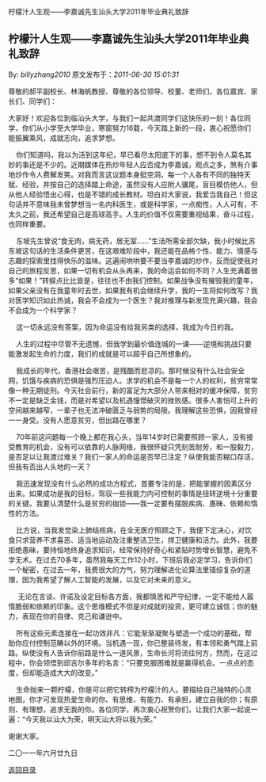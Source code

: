 柠檬汁人生观&mdash;&mdash;李嘉诚先生汕头大学2011年毕业典礼致辞
## 柠檬汁人生观&mdash;&mdash;李嘉诚先生汕头大学2011年毕业典礼致辞

By: *billyzhang2010* 原文发布于：*2011-06-30 15:01:31*

尊敬的郝平副校长、林海帆教授、尊敬的各位领导、校董、老师们，各位嘉宾、家长们、同学们：

大家好！欢迎各位到临汕头大学，与我们一起共渡同学们这快乐的一刻！各位同学，你们从小学至大学毕业，寒窗努力16载，今天踏上新的一段，衷心祝愿你们能振翼乘风，成就志向，追求梦想。

&#160;&#160;&#160;
你们知道吗，我以为活到这年纪，早已看尽太阳底下的事，想不到令人莫名其妙的事还是不少的。近期媒体在热炒年轻人应否成为李嘉诚，观点之多，煞有介事地炒作令人费解发笑。对我而言这议题本身挺空洞，每一个人各有不同的独特天赋、经验，并按自己的选择踏上命途，虽然没有人应附人骥尾，盲目模仿他人，但从他人经验悟出心得，也是不错的成长教材。坦白对大家说，我爱当我自己！但这句话并不意味我未曾梦想当一名内科医生，或是科学家，一点痴性，人人可有，不太久之前，我还希望自己是高球高手。人生的价值不仅需要重视结果，奋斗过程，也同样重要。

&#160;&#160;&#160;
东坡先生曾说&ldquo;食无肉，病无药，居无室&hellip;&hellip;&rdquo;生活所需全部欠缺，我小时候比苏东坡这句话的生活条件更苦，在这艰难阶段中，我还能在品格个性、能力、情感与志趣的探索里找得快乐的滋味。这遍闹哄哄要不要当李嘉诚的炒作，反而促使我对自己的旅程反思，如果一切有机会从头再来，我的命运会如何不同？人生充满着很多&ldquo;如果！&rdquo;转捩点比比皆是，往往也不由我们控制。如果战争没有摧毁我的童年，如果父亲没有在我童年时去世，如果我有机会继续升学，我的一生将如何改写？我对医学知识如此热诚，我会不会成为一个医生？我对推理与新发现充满兴趣，我会不会成为一个科学家？

&#160;&#160;&#160;
这一切永远没有答案，因为命运没有给我另类的选择，我成为今日的我。

&#160;&#160;&#160;
人生的过程中尽管不无遗憾，但我学到最价值连城的一课&mdash;&mdash;逆境和挑战只要能激发起生命的力度，我们的成就是可以超乎自己所想象的。

&#160;&#160;&#160;
我成长的年代，香港社会艰苦，是残酷而悲凉的。那时候没有什么社会安全网，饥饿与疾病的恐惧是强烈压迫人。求学的机会不是每一个人的权利，贫穷常常像一种无期徒刑。今天社会前行，新的富足为大部分人带来相对的缓冲保障，贫穷不一定是缺乏金钱，而是对希望以及机遇憧憬破灭的挫败感。很多人害怕可上升的空间越来越窄，一辈子也无法冲破匮乏与弱势的局限。我理解这些恐惧，因我曾经一一身受。没有人愿意贫穷，但出路在哪里？

&#160;&#160;&#160;
70年前这问题每一个晚上都在我心头，当年14岁时已需要照顾一家人，没有接受教育的机会，没有可以依靠的人脉网络，我很怀疑只凭刻苦耐劳，和一股毅力，是否足以让我渡过难关？我们一家人的命运是否早已注定？纵使我能否糊口存活，但我有否出人头地的一天？

&#160;&#160;&#160;
我迅速发现没有什么必然的成功方程式，首要专注的是，把能掌握的因素区分出来。如果成功是我的目标，驾驭一些我能力内可控制的事情是扭转逆境十分重要的关键。我要认清楚什么是贫穷的枷锁&mdash;&mdash;我一定要有摆脱疾病、愚昧、依赖和惰性的方法。

&#160;&#160;&#160;
比方说，当我发觉染上肺结核病，在全无医疗照顾之下，我便下定决心，对饮食只求营养不求喜恶、适当地运动及注重整洁卫生，捍卫健康和活力。此外，我要拒绝愚昧，要持恒地终身追求知识，经常保持好奇心和紧贴时势增长智慧，避免不学无术。在过去70多年，虽然我每天工作12小时，下班后我必定学习，告诉你们一个秘密，在过去一年，我费很大的力气，努力理解进化论算法里错综复杂的道理，因为我希望了解人工智能的发展，以及它对未来的意义。

&#160;&#160;&#160;&#160;
无论在言谈、许诺及设定目标各方面，我都慎思和严守纪律，一定不能给人嚣惰脆弱和依赖的印象。这个思维模式不但是对成就的投资，更可建立诚信；你的魅力，表现在你的自律、克己和谦逊中。

&#160;&#160;&#160;
所有这些元素连接在一起功效非凡：它能渐渐凝聚与塑造一个成功的基础，帮助你应付控制范畴以外的环境。当机遇一现，你已整装待发，有本领和勇气踏上前路。纵使没有人告诉你前路是什么一道风景，生命长河将流往何方，然而，在这过程中，你会领悟到邱吉尔多年的名言：&ldquo;只要克服困难就是赢得机会。一点点的态度，但却能造成大大的改变。&rdquo;

&#160;&#160;&#160;
生命抛来一颗柠檬，你是可以把它转榨为柠檬汁的人。要描绘自己独特的心灵地图，你才可发现热爱生命的你、有思维、有能力、有承担，建立自我的你；有原则、有理想，追求无我的你。各位同学，再次衷心祝贺你们，让我们大家一起说一遍：&ldquo;今天我以汕大为荣，明天汕大将以我为荣。&rdquo;

谢谢大家。

二〇一一年六月廿九日

[返回目录](index.html)
